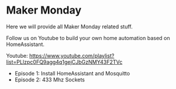 # Maker Monday

Here we will provide all Maker Monday related stuff. 

Follow us on Youtube to build your own home automation based on HomeAssistant.

Youtube: https://www.youtube.com/playlist?list=PLlzpc0FQ9agg4q1gejCJbGzNMY43F2TVc

- Episode 1: Install HomeAssistant and Mosquitto
- Episode 2: 433 Mhz Sockets
